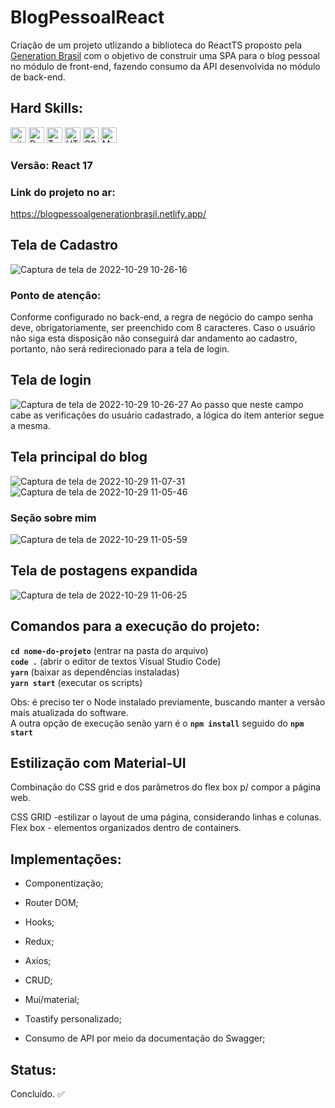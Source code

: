 # BlogPessoalReact

Criação de um projeto utlizando a biblioteca do ReactTS proposto pela [Generation Brasil](https://brazil.generation.org/) com o objetivo de construir uma SPA para o blog pessoal no módulo de front-end, fazendo consumo da API desenvolvida no módulo de back-end.

## Hard Skills:
<img src="https://img.shields.io/badge/git-282C34?logo=git&logoColor=F05032" alt="git logo" title="git" height="25" /> <img src="https://img.shields.io/badge/React-282C34?logo=react&logoColor=61DAFB" alt="React logo" title="React" height="25" />
<img src="https://img.shields.io/badge/TypeScript-282C34?logo=typescript&logoColor=3178C6" alt="TypeScript logo" title="TypeScript" height="25" />
<img src="https://img.shields.io/badge/HTML5-282C34?logo=html5&logoColor=E34F26" alt="HTML5 logo" title="HTML5" height="25" />
<img src="https://img.shields.io/badge/CSS3-282C34?logo=css3&logoColor=1572B6" alt="CSS3 logo" title="CSS3" height="25" />
<img src="https://img.shields.io/badge/Material-UI-282C34?logo=material-ui&logoColor=1572B6" alt="Material-UI logo" title="Material-UI" height="25" />


### Versão: React 17

### Link do projeto no ar: 
https://blogpessoalgenerationbrasil.netlify.app/

## Tela de Cadastro
![Captura de tela de 2022-10-29 10-26-16](https://user-images.githubusercontent.com/105956403/198836120-00367527-97fc-4465-9bac-464b90149be9.png)

### Ponto de atenção:
Conforme configurado no back-end, a regra de negócio do campo senha deve, obrigatoriamente, ser preenchido com 8 caracteres. Caso o usuário não siga esta disposição não conseguirá dar andamento ao cadastro, portanto, não será redirecionado para a tela de login. 

## Tela de login
![Captura de tela de 2022-10-29 10-26-27](https://user-images.githubusercontent.com/105956403/198836149-8f5b26c2-afb1-4d85-a7d1-65178268a2e0.png)
Ao passo que neste campo cabe as verificações do usuário cadastrado, a lógica do item anterior segue a mesma.

## Tela principal do blog
![Captura de tela de 2022-10-29 11-07-31](https://user-images.githubusercontent.com/105956403/198836220-02320f12-dc67-41e4-9761-f8ff2b5b494a.png)
![Captura de tela de 2022-10-29 11-05-46](https://user-images.githubusercontent.com/105956403/198836248-0f92db82-35f7-4ff6-84c2-da2ffbdf1930.png)

### Seção sobre mim
![Captura de tela de 2022-10-29 11-05-59](https://user-images.githubusercontent.com/105956403/198836292-5938e299-e617-4777-b336-8e1d6645cdd0.png)

 ## Tela de postagens expandida
 ![Captura de tela de 2022-10-29 11-06-25](https://user-images.githubusercontent.com/105956403/198836336-3a20b258-a499-44f7-ac2f-1bffb9dbc9f7.png)

## Comandos para a execução do projeto:

****`cd nome-do-projeto`**** (entrar na pasta do arquivo) <br>
****`code .`**** (abrir o editor de textos Visual Studio Code) <br>
****`yarn`**** (baixar as dependências instaladas) <br>
****`yarn start`**** (executar os scripts) <br>

Obs: é preciso ter o Node instalado previamente, buscando manter a versão mais atualizada do software. <br>
A outra opção de execução senão yarn é o ****`npm install`**** seguido do ****`npm start`****


## Estilização com Material-UI
Combinação do CSS grid e dos parâmetros do flex box p/ compor a página web.

CSS GRID -estilizar o layout de uma página, considerando linhas e colunas.
Flex box - elementos organizados dentro de containers.

## Implementações:
<ul>
	<li>Componentização;</li>
</ul>
<ul>
	<li>Router DOM;</li>
</ul>
<ul>
	<li>Hooks;</li>
</ul>
<ul>
	<li>Redux;</li>
</ul>
<ul>
	<li>Axios;</li>
</ul>
<ul>
	<li>CRUD;</li>
</ul>
<ul>
	<li>Mui/material;</li>
</ul>
<ul>
	<li>Toastify personalizado;</li>
</ul>
<ul>
	<li>Consumo de API por meio da documentação do Swagger;</li>
</ul>


## Status:

Concluído. ✅

